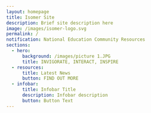 ```yaml
---
layout: homepage
title: Isomer Site
description: Brief site description here
image: /images/isomer-logo.svg
permalink: /
notification: National Education Community Resources
sections:
  - hero:
      background: /images/picture 1.JPG
      title: INVIGORATE, INTERACT, INSPIRE
  - resources:
      title: Latest News
      button: FIND OUT MORE
  - infobar:
      title: Infobar Title
      description: Infobar description
      button: Button Text
---
```

